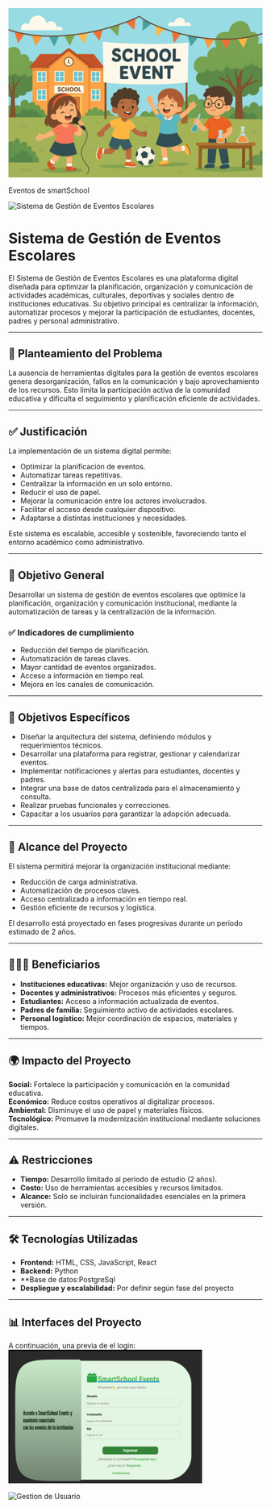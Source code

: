 ![Evento escolar](./Evento%20escolar%20al%20aire%20libre.png)

Eventos de smartSchool 

![Sistema de Gestión de Eventos Escolares](./evento_escolar_al_aire_libre.png)

# Sistema de Gestión de Eventos Escolares

El Sistema de Gestión de Eventos Escolares es una plataforma digital diseñada para optimizar la planificación, organización y comunicación de actividades académicas, culturales, deportivas y sociales dentro de instituciones educativas. Su objetivo principal es centralizar la información, automatizar procesos y mejorar la participación de estudiantes, docentes, padres y personal administrativo.

---

## 📌 Planteamiento del Problema

La ausencia de herramientas digitales para la gestión de eventos escolares genera desorganización, fallos en la comunicación y bajo aprovechamiento de los recursos. Esto limita la participación activa de la comunidad educativa y dificulta el seguimiento y planificación eficiente de actividades.

---

## ✅ Justificación

La implementación de un sistema digital permite:

- Optimizar la planificación de eventos.
- Automatizar tareas repetitivas.
- Centralizar la información en un solo entorno.
- Reducir el uso de papel.
- Mejorar la comunicación entre los actores involucrados.
- Facilitar el acceso desde cualquier dispositivo.
- Adaptarse a distintas instituciones y necesidades.

Este sistema es escalable, accesible y sostenible, favoreciendo tanto el entorno académico como administrativo.

---

## 🎯 Objetivo General

Desarrollar un sistema de gestión de eventos escolares que optimice la planificación, organización y comunicación institucional, mediante la automatización de tareas y la centralización de la información.

### ✅ Indicadores de cumplimiento

- Reducción del tiempo de planificación.
- Automatización de tareas claves.
- Mayor cantidad de eventos organizados.
- Acceso a información en tiempo real.
- Mejora en los canales de comunicación.

---

## 🎯 Objetivos Específicos

- Diseñar la arquitectura del sistema, definiendo módulos y requerimientos técnicos.
- Desarrollar una plataforma para registrar, gestionar y calendarizar eventos.
- Implementar notificaciones y alertas para estudiantes, docentes y padres.
- Integrar una base de datos centralizada para el almacenamiento y consulta.
- Realizar pruebas funcionales y correcciones.
- Capacitar a los usuarios para garantizar la adopción adecuada.

---

## 📌 Alcance del Proyecto

El sistema permitirá mejorar la organización institucional mediante:

- Reducción de carga administrativa.
- Automatización de procesos claves.
- Acceso centralizado a información en tiempo real.
- Gestión eficiente de recursos y logística.

El desarrollo está proyectado en fases progresivas durante un periodo estimado de 2 años.

---

## 🧑‍🤝‍🧑 Beneficiarios

- **Instituciones educativas:** Mejor organización y uso de recursos.
- **Docentes y administrativos:** Procesos más eficientes y seguros.
- **Estudiantes:** Acceso a información actualizada de eventos.
- **Padres de familia:** Seguimiento activo de actividades escolares.
- **Personal logístico:** Mejor coordinación de espacios, materiales y tiempos.

---

## 🌍 Impacto del Proyecto

**Social:** Fortalece la participación y comunicación en la comunidad educativa.  
**Económico:** Reduce costos operativos al digitalizar procesos.  
**Ambiental:** Disminuye el uso de papel y materiales físicos.  
**Tecnológico:** Promueve la modernización institucional mediante soluciones digitales.

---

## ⚠️ Restricciones

- **Tiempo:** Desarrollo limitado al periodo de estudio (2 años).
- **Costo:** Uso de herramientas accesibles y recursos limitados.
- **Alcance:** Solo se incluirán funcionalidades esenciales en la primera versión.

---

## 🛠️ Tecnologías Utilizadas

- **Frontend:** HTML, CSS, JavaScript, React  
- **Backend:** Python 
- **Base de datos:PostgreSql
- **Despliegue y escalabilidad:** Por definir según fase del proyecto

---

## 📊 Interfaces del Proyecto

A continuación, una previa de el login:
![Login del sistema](./Capturas%20de%20pantalla/Login_gestion_eventos.png)

![Gestion de Usuario](./Caputas%20de%20pantalla/Gestion_de_Usuario.png)
